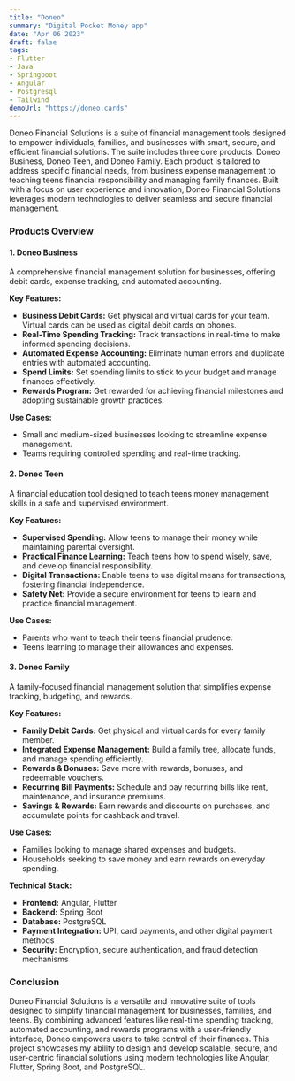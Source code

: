 ```yaml
---
title: "Doneo"
summary: "Digital Pocket Money app"
date: "Apr 06 2023"
draft: false
tags:
- Flutter
- Java
- Springboot
- Angular
- Postgresql
- Tailwind
demoUrl: "https://doneo.cards"
---
```


Doneo Financial Solutions is a suite of financial management tools designed to empower individuals, families, and businesses with smart, secure, and efficient financial solutions. The suite includes three core products: Doneo Business, Doneo Teen, and Doneo Family. Each product is tailored to address specific financial needs, from business expense management to teaching teens financial responsibility and managing family finances. Built with a focus on user experience and innovation, Doneo Financial Solutions leverages modern technologies to deliver seamless and secure financial management.

### Products Overview

#### 1. Doneo Business

A comprehensive financial management solution for businesses, offering debit cards, expense tracking, and automated accounting.

**Key Features:**

- **Business Debit Cards:** Get physical and virtual cards for your team. Virtual cards can be used as digital debit cards on phones.
- **Real-Time Spending Tracking:** Track transactions in real-time to make informed spending decisions.
- **Automated Expense Accounting:** Eliminate human errors and duplicate entries with automated accounting.
- **Spend Limits:** Set spending limits to stick to your budget and manage finances effectively.
- **Rewards Program:** Get rewarded for achieving financial milestones and adopting sustainable growth practices.

**Use Cases:**
- Small and medium-sized businesses looking to streamline expense management.
- Teams requiring controlled spending and real-time tracking.

#### 2. Doneo Teen

A financial education tool designed to teach teens money management skills in a safe and supervised environment.

**Key Features:**

- **Supervised Spending:** Allow teens to manage their money while maintaining parental oversight.
- **Practical Finance Learning:** Teach teens how to spend wisely, save, and develop financial responsibility.
- **Digital Transactions:** Enable teens to use digital means for transactions, fostering financial independence.
- **Safety Net:** Provide a secure environment for teens to learn and practice financial management.

**Use Cases:**
- Parents who want to teach their teens financial prudence.
- Teens learning to manage their allowances and expenses.

#### 3. Doneo Family

A family-focused financial management solution that simplifies expense tracking, budgeting, and rewards.

**Key Features:**
- **Family Debit Cards:** Get physical and virtual cards for every family member.
- **Integrated Expense Management:** Build a family tree, allocate funds, and manage spending efficiently.
- **Rewards & Bonuses:** Save more with rewards, bonuses, and redeemable vouchers.
- **Recurring Bill Payments:** Schedule and pay recurring bills like rent, maintenance, and insurance premiums.
- **Savings & Rewards:** Earn rewards and discounts on purchases, and accumulate points for cashback and travel.

**Use Cases:**
- Families looking to manage shared expenses and budgets.
- Households seeking to save money and earn rewards on everyday spending.

**Technical Stack:**
- <b>Frontend:</b> Angular, Flutter
- <b>Backend:</b> Spring Boot
- <b>Database:</b> PostgreSQL
- <b>Payment Integration:</b> UPI, card payments, and other digital payment methods
- <b>Security:</b> Encryption, secure authentication, and fraud detection mechanisms

### Conclusion

Doneo Financial Solutions is a versatile and innovative suite of tools designed to simplify financial management for businesses, families, and teens. By combining advanced features like real-time spending tracking, automated accounting, and rewards programs with a user-friendly interface, Doneo empowers users to take control of their finances. This project showcases my ability to design and develop scalable, secure, and user-centric financial solutions using modern technologies like Angular, Flutter, Spring Boot, and PostgreSQL.